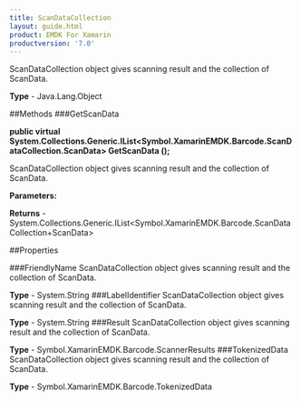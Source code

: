 ```yaml
---
title: ScanDataCollection
layout: guide.html
product: EMDK For Xamarin 
productversion: '7.0' 
---
```

ScanDataCollection object gives scanning result and the collection of ScanData.

**Type** - Java.Lang.Object

##Methods
###GetScanData

**public virtual System.Collections.Generic.IList<Symbol.XamarinEMDK.Barcode.ScanDataCollection.ScanData> GetScanData ();**

ScanDataCollection object gives scanning result and the collection of ScanData.

**Parameters:**

**Returns** - System.Collections.Generic.IList<Symbol.XamarinEMDK.Barcode.ScanDataCollection+ScanData>

##Properties

###FriendlyName
ScanDataCollection object gives scanning result and the collection of ScanData.

**Type** - System.String
###LabelIdentifier
ScanDataCollection object gives scanning result and the collection of ScanData.

**Type** - System.String
###Result
ScanDataCollection object gives scanning result and the collection of ScanData.

**Type** - Symbol.XamarinEMDK.Barcode.ScannerResults
###TokenizedData
ScanDataCollection object gives scanning result and the collection of ScanData.

**Type** - Symbol.XamarinEMDK.Barcode.TokenizedData
